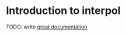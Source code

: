 # Introduction to interpol

TODO: write [great documentation](http://jacobian.org/writing/what-to-write/)
